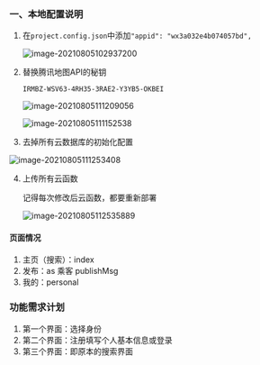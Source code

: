 ### 一、本地配置说明

1. 在`project.config.json`中添加`"appid": "wx3a032e4b074057bd",`

   ![image-20210805102937200](C:\Users\THINK\AppData\Roaming\Typora\typora-user-images\image-20210805102937200.png)

2. 替换腾讯地图API的秘钥

   `IRMBZ-WSV63-4RH35-3RAE2-Y3YB5-OKBEI`

   ![image-20210805111209056](C:\Users\THINK\AppData\Roaming\Typora\typora-user-images\image-20210805111209056.png)

   ![image-20210805111152538](C:\Users\THINK\AppData\Roaming\Typora\typora-user-images\image-20210805111152538.png)

3. 去掉所有云数据库的初始化配置

![image-20210805111253408](C:\Users\THINK\AppData\Roaming\Typora\typora-user-images\image-20210805111253408.png)

4. 上传所有云函数

   记得每次修改后云函数，都要重新部署

   ![image-20210805112535889](C:\Users\THINK\AppData\Roaming\Typora\typora-user-images\image-20210805112535889.png)



#### 页面情况

1. 主页（搜索）：index
2. 发布：as 乘客 publishMsg
3. 我的：personal 







### 功能需求计划

1. 第一个界面：选择身份
2. 第二个界面：注册填写个人基本信息或登录
3. 第三个界面：即原本的搜索界面